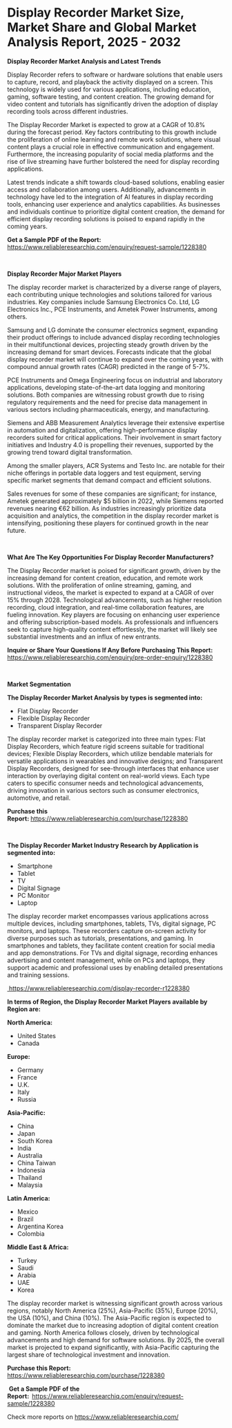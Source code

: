 <p><h1>Display Recorder Market Size, Market Share and Global Market Analysis Report, 2025 - 2032</h1></p><p><strong>Display Recorder Market Analysis and Latest Trends</strong></p>
<p><p>Display Recorder refers to software or hardware solutions that enable users to capture, record, and playback the activity displayed on a screen. This technology is widely used for various applications, including education, gaming, software testing, and content creation. The growing demand for video content and tutorials has significantly driven the adoption of display recording tools across different industries.</p><p>The Display Recorder Market is expected to grow at a CAGR of 10.8% during the forecast period. Key factors contributing to this growth include the proliferation of online learning and remote work solutions, where visual content plays a crucial role in effective communication and engagement. Furthermore, the increasing popularity of social media platforms and the rise of live streaming have further bolstered the need for display recording applications.</p><p>Latest trends indicate a shift towards cloud-based solutions, enabling easier access and collaboration among users. Additionally, advancements in technology have led to the integration of AI features in display recording tools, enhancing user experience and analytics capabilities. As businesses and individuals continue to prioritize digital content creation, the demand for efficient display recording solutions is poised to expand rapidly in the coming years.</p></p>
<p><strong>Get a Sample PDF of the Report:&nbsp;</strong> <a href="https://www.reliableresearchiq.com/enquiry/request-sample/1228380?utm_campaign=3202&utm_medium=2&utm_source=Github&utm_content=ia&utm_term=09042025&utm_id=display-recorder">https://www.reliableresearchiq.com/enquiry/request-sample/1228380</a></p>
<p>&nbsp;</p>
<p><strong>Display Recorder Major Market Players</strong></p>
<p><p>The display recorder market is characterized by a diverse range of players, each contributing unique technologies and solutions tailored for various industries. Key companies include Samsung Electronics Co. Ltd, LG Electronics Inc., PCE Instruments, and Ametek Power Instruments, among others. </p><p>Samsung and LG dominate the consumer electronics segment, expanding their product offerings to include advanced display recording technologies in their multifunctional devices, projecting steady growth driven by the increasing demand for smart devices. Forecasts indicate that the global display recorder market will continue to expand over the coming years, with compound annual growth rates (CAGR) predicted in the range of 5-7%.</p><p>PCE Instruments and Omega Engineering focus on industrial and laboratory applications, developing state-of-the-art data logging and monitoring solutions. Both companies are witnessing robust growth due to rising regulatory requirements and the need for precise data management in various sectors including pharmaceuticals, energy, and manufacturing.</p><p>Siemens and ABB Measurement Analytics leverage their extensive expertise in automation and digitalization, offering high-performance display recorders suited for critical applications. Their involvement in smart factory initiatives and Industry 4.0 is propelling their revenues, supported by the growing trend toward digital transformation.</p><p>Among the smaller players, ACR Systems and Testo Inc. are notable for their niche offerings in portable data loggers and test equipment, serving specific market segments that demand compact and efficient solutions.</p><p>Sales revenues for some of these companies are significant; for instance, Ametek generated approximately $5 billion in 2022, while Siemens reported revenues nearing €62 billion. As industries increasingly prioritize data acquisition and analytics, the competition in the display recorder market is intensifying, positioning these players for continued growth in the near future.</p></p>
<p>&nbsp;</p>
<p><strong>What Are The Key Opportunities For Display Recorder Manufacturers?</strong></p>
<p><p>The Display Recorder market is poised for significant growth, driven by the increasing demand for content creation, education, and remote work solutions. With the proliferation of online streaming, gaming, and instructional videos, the market is expected to expand at a CAGR of over 15% through 2028. Technological advancements, such as higher resolution recording, cloud integration, and real-time collaboration features, are fueling innovation. Key players are focusing on enhancing user experience and offering subscription-based models. As professionals and influencers seek to capture high-quality content effortlessly, the market will likely see substantial investments and an influx of new entrants.</p></p>
<p><strong>Inquire or Share Your Questions If Any Before Purchasing This Report:</strong> <a href="https://www.reliableresearchiq.com/enquiry/pre-order-enquiry/1228380?utm_campaign=3202&utm_medium=2&utm_source=Github&utm_content=ia&utm_term=09042025&utm_id=display-recorder">https://www.reliableresearchiq.com/enquiry/pre-order-enquiry/1228380</a></p>
<p>&nbsp;</p>
<p><strong>Market Segmentation</strong></p>
<p><strong>The Display Recorder Market Analysis by types is segmented into:</strong></p>
<p><ul><li>Flat Display Recorder</li><li>Flexible Display Recorder</li><li>Transparent Display Recorder</li></ul></p>
<p><p>The display recorder market is categorized into three main types: Flat Display Recorders, which feature rigid screens suitable for traditional devices; Flexible Display Recorders, which utilize bendable materials for versatile applications in wearables and innovative designs; and Transparent Display Recorders, designed for see-through interfaces that enhance user interaction by overlaying digital content on real-world views. Each type caters to specific consumer needs and technological advancements, driving innovation in various sectors such as consumer electronics, automotive, and retail.</p></p>
<p><strong>Purchase this Report:&nbsp;</strong><a href="https://www.reliableresearchiq.com/purchase/1228380?utm_campaign=3202&utm_medium=2&utm_source=Github&utm_content=ia&utm_term=09042025&utm_id=display-recorder">https://www.reliableresearchiq.com/purchase/1228380</a></p>
<p>&nbsp;</p>
<p><strong>The Display Recorder Market Industry Research by Application is segmented into:</strong></p>
<p><ul><li>Smartphone</li><li>Tablet</li><li>TV</li><li>Digital Signage</li><li>PC Monitor</li><li>Laptop</li></ul></p>
<p><p>The display recorder market encompasses various applications across multiple devices, including smartphones, tablets, TVs, digital signage, PC monitors, and laptops. These recorders capture on-screen activity for diverse purposes such as tutorials, presentations, and gaming. In smartphones and tablets, they facilitate content creation for social media and app demonstrations. For TVs and digital signage, recording enhances advertising and content management, while on PCs and laptops, they support academic and professional uses by enabling detailed presentations and training sessions.</p></p>
<p><a href="https://www.reliableresearchiq.com/display-recorder-r1228380?utm_campaign=3202&utm_medium=2&utm_source=Github&utm_content=ia&utm_term=09042025&utm_id=display-recorder">&nbsp;https://www.reliableresearchiq.com/display-recorder-r1228380</a></p>
<p><strong>In terms of Region, the Display Recorder Market Players available by Region are:</strong></p>
<p>
    <p> <strong> North America: </strong>
        <ul>
            <li>United States</li>
            <li>Canada</li>
        </ul>
        </p> 
    <p> <strong> Europe: </strong>
        <ul>
            <li>Germany</li>
            <li>France</li>
            <li>U.K.</li>
            <li>Italy</li>
            <li>Russia</li>
        </ul>
        </p> 
    <p> <strong> Asia-Pacific: </strong>
        <ul>
            <li>China</li>
            <li>Japan</li>
            <li>South Korea</li>
            <li>India</li>
            <li>Australia</li>
            <li>China Taiwan</li>
            <li>Indonesia</li>
            <li>Thailand</li>
            <li>Malaysia</li>
        </ul>
        </p> 
    <p> <strong> Latin America: </strong>
        <ul>
            <li>Mexico</li>
            <li>Brazil</li>
            <li>Argentina Korea</li>
            <li>Colombia</li>
        </ul>
        </p> 
    <p> <strong> Middle East & Africa: </strong>
        <ul>
            <li>Turkey</li>
            <li>Saudi</li>
            <li>Arabia</li>
            <li>UAE</li>
            <li>Korea</li>
        </ul>
    </p>
    </p>
<p><p>The display recorder market is witnessing significant growth across various regions, notably North America (25%), Asia-Pacific (35%), Europe (20%), the USA (10%), and China (10%). The Asia-Pacific region is expected to dominate the market due to increasing adoption of digital content creation and gaming. North America follows closely, driven by technological advancements and high demand for software solutions. By 2025, the overall market is projected to expand significantly, with Asia-Pacific capturing the largest share of technological investment and innovation.</p></p>
<p><strong>Purchase this Report: </strong><a href="https://www.reliableresearchiq.com/purchase/1228380?utm_campaign=3202&utm_medium=2&utm_source=Github&utm_content=ia&utm_term=09042025&utm_id=display-recorder">https://www.reliableresearchiq.com/purchase/1228380</a></p>
<p>&nbsp;<strong>Get a Sample PDF of the Report:&nbsp;&nbsp;</strong><a href="https://www.reliableresearchiq.com/enquiry/request-sample/1228380?utm_campaign=3202&utm_medium=2&utm_source=Github&utm_content=ia&utm_term=09042025&utm_id=display-recorder">https://www.reliableresearchiq.com/enquiry/request-sample/1228380</a></p>
<p><strong></strong></p>
<p>Check more reports on <a href="https://www.reliableresearchiq.com/?utm_campaign=3202&utm_medium=2&utm_source=Github&utm_content=ia&utm_term=09042025&utm_id=display-recorder">https://www.reliableresearchiq.com/</a></p>